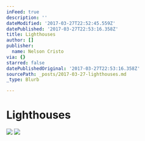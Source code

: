 ```yaml
---
inFeed: true
description: ''
dateModified: '2017-03-27T22:52:45.559Z'
datePublished: '2017-03-27T22:53:16.358Z'
title: Lighthouses
author: []
publisher:
  name: Nelson Cristo
via: {}
starred: false
datePublishedOriginal: '2017-03-27T22:53:16.358Z'
sourcePath: _posts/2017-03-27-lighthouses.md
_type: Blurb

---
```

# Lighthouses
![](https://the-grid-user-content.s3-us-west-2.amazonaws.com/316eaa93-efe9-400b-9a1b-b01bf9ca63ea.jpg)
![](https://the-grid-user-content.s3-us-west-2.amazonaws.com/39c4e684-e94f-461b-89f4-e64c0ea90d5a.jpg)